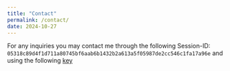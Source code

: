 ```yaml
---
title: "Contact"
permalink: /contact/
date: 2024-10-27
---
```


For any inquiries you may contact me through the following Session-ID: `05318c89d4f1d711a80745bf6aab6b1432b2a613a5f05987de2cc546c1fa17a96e` and using the following [key](/assets/files/public.txt)
